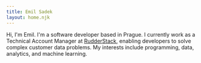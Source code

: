 ```yaml
---
title: Emil Sadek
layout: home.njk
---
```


<p class="mb-0 fs-5">
  Hi, I'm Emil.
  I'm a software developer based in Prague.
  I currently work as a Technical Account Manager at <a href="https://www.rudderstack.com/" target="_blank">RudderStack</a>, enabling developers to solve complex customer data problems.
  My interests include programming, data, analytics, and machine learning.
</p>
